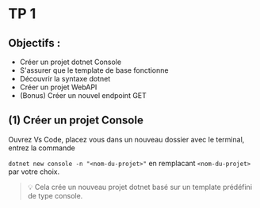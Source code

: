 # TP 1

## Objectifs : 

- Créer un projet dotnet Console
- S'assurer que le template de base fonctionne
- Découvrir la syntaxe dotnet
- Créer un projet WebAPI
- (Bonus) Créer un nouvel endpoint GET


## (1) Créer un projet Console

Ouvrez Vs Code, placez vous dans un nouveau dossier avec le terminal, entrez la commande

`dotnet new console -n "<nom-du-projet>"` en remplacant `<nom-du-projet>` par votre choix.

> 💡 Cela crée un nouveau projet dotnet basé sur un template prédéfini de type console.

